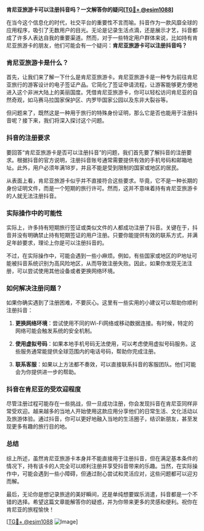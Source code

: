 **肯尼亚旅游卡可以注册抖音吗？一文解答你的疑问[[TG💪+ @esim1088](https://t.me/s/esim1088)]**

在当今这个信息化的时代，社交平台的重要性不言而喻。抖音作为一款风靡全球的应用程序，吸引了无数用户的目光。无论是记录生活点滴，还是展示才艺，抖音都成了许多人表达自我的重要渠道。然而，对于一些特定用户群体来说，比如持有肯尼亚旅游卡的朋友，他们可能会有一个疑问：**肯尼亚旅游卡可以注册抖音吗？**

### 肯尼亚旅游卡是什么？

首先，让我们来了解一下什么是肯尼亚旅游卡。肯尼亚旅游卡是一种专为前往肯尼亚旅行的游客设计的电子签证产品。它简化了签证申请流程，让游客能够更方便地进入这个非洲大陆上的美丽国度。凭借肯尼亚旅游卡，你可以轻松访问肯尼亚的自然奇观，如马赛马拉国家保护区、内罗毕国家公园以及东非大裂谷等。

但问题来了，既然这是一种用于旅行的特殊身份证明，那么它是否也能用于注册抖音呢？接下来，我们将深入探讨这个问题。

### 抖音的注册要求

要回答“肯尼亚旅游卡是否可以注册抖音”的问题，我们首先要了解抖音的注册要求。根据抖音的官方说明，注册抖音账号通常需要提供有效的手机号码和邮箱地址。此外，用户必须年满18岁，并且不能是受到限制的国家或地区的居民。

从表面上看，肯尼亚旅游卡似乎并不直接符合这些要求。毕竟，它不是一种长期的身份证明文件，而是一个短期的旅行许可。然而，这并不意味着持有肯尼亚旅游卡的人就无法注册抖音。

### 实际操作中的可能性

实际上，许多持有短期旅行签证或类似文件的人都成功注册了抖音。关键在于，抖音并没有明确禁止持有短期签证的用户注册。只要你能提供有效的联系方式，并满足年龄要求，理论上你是可以注册抖音的。

不过，在实际操作中，可能会遇到一些小麻烦。例如，有些国家或地区的IP地址可能被抖音系统识别为高风险地区，从而导致注册失败。因此，如果你发现无法注册，可以尝试使用其他设备或者更换网络环境。

### 如何解决注册问题？

如果你确实遇到了注册困难，不要灰心。这里有一些实用的小建议可以帮助你顺利注册抖音：

1. **更换网络环境**：尝试使用不同的Wi-Fi网络或移动数据连接。有时候，特定的网络可能会触发系统的安全机制。
   
2. **使用虚拟号码**：如果本地手机号码无法使用，可以考虑使用虚拟号码服务。这些服务通常能提供全球范围内的电话号码，帮助你完成注册。

3. **联系客服**：如果以上方法都不奏效，可以直接联系抖音的客服团队。他们可能会为你提供进一步的帮助。

### 抖音在肯尼亚的受欢迎程度

尽管注册过程可能存在一些挑战，但一旦成功注册，你会发现抖音在肯尼亚同样非常受欢迎。越来越多的当地人开始使用这款应用分享他们的日常生活、文化活动以及旅游体验。通过抖音，你可以更好地融入当地的生活圈子，结识新朋友，甚至发现更多有趣的旅行目的地。

### 总结

综上所述，虽然肯尼亚旅游卡本身并不能直接用于注册抖音，但在满足基本条件的情况下，持有该卡的人完全可以顺利注册并享受抖音带来的乐趣。当然，在实际操作中，可能会遇到一些小障碍，但通过耐心尝试和灵活应对，这些问题都可以迎刃而解。

最后，无论你是想记录旅途的美好瞬间，还是单纯想要娱乐消遣，抖音都是一个不错的选择。希望这篇文章能解答你的疑惑，并为你带来更多的灵感和便利。祝你在肯尼亚的旅程愉快！

[[TG💪+ @esim1088](https://t.me/s/esim1088) ![Image](https://i.postimg.cc/4NQfJmqS/Snipaste-2025-05-13-00-14-12.png)]